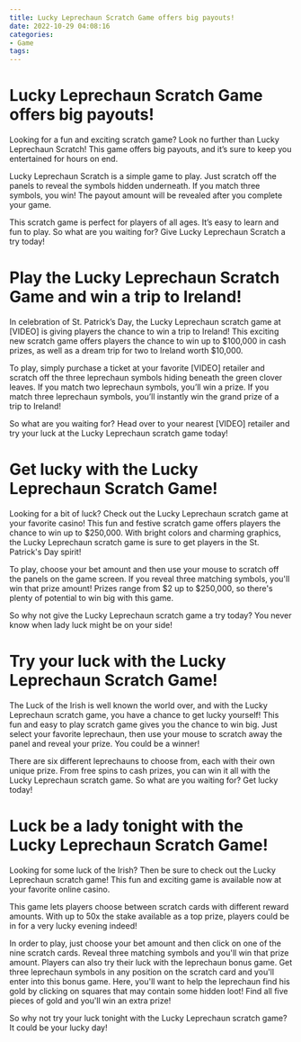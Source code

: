 ```yaml
---
title: Lucky Leprechaun Scratch Game offers big payouts!
date: 2022-10-29 04:08:16
categories:
- Game
tags:
---
```



#  Lucky Leprechaun Scratch Game offers big payouts!

Looking for a fun and exciting scratch game? Look no further than Lucky Leprechaun Scratch! This game offers big payouts, and it’s sure to keep you entertained for hours on end.

Lucky Leprechaun Scratch is a simple game to play. Just scratch off the panels to reveal the symbols hidden underneath. If you match three symbols, you win! The payout amount will be revealed after you complete your game.

This scratch game is perfect for players of all ages. It’s easy to learn and fun to play. So what are you waiting for? Give Lucky Leprechaun Scratch a try today!

#  Play the Lucky Leprechaun Scratch Game and win a trip to Ireland!

In celebration of St. Patrick’s Day, the Lucky Leprechaun scratch game at [VIDEO] is giving players the chance to win a trip to Ireland! This exciting new scratch game offers players the chance to win up to $100,000 in cash prizes, as well as a dream trip for two to Ireland worth $10,000.

To play, simply purchase a ticket at your favorite [VIDEO] retailer and scratch off the three leprechaun symbols hiding beneath the green clover leaves. If you match two leprechaun symbols, you’ll win a prize. If you match three leprechaun symbols, you’ll instantly win the grand prize of a trip to Ireland!

So what are you waiting for? Head over to your nearest [VIDEO] retailer and try your luck at the Lucky Leprechaun scratch game today!

#  Get lucky with the Lucky Leprechaun Scratch Game!

Looking for a bit of luck? Check out the Lucky Leprechaun scratch game at your favorite casino! This fun and festive scratch game offers players the chance to win up to $250,000. With bright colors and charming graphics, the Lucky Leprechaun scratch game is sure to get players in the St. Patrick's Day spirit!

To play, choose your bet amount and then use your mouse to scratch off the panels on the game screen. If you reveal three matching symbols, you'll win that prize amount! Prizes range from $2 up to $250,000, so there's plenty of potential to win big with this game.

So why not give the Lucky Leprechaun scratch game a try today? You never know when lady luck might be on your side!

#  Try your luck with the Lucky Leprechaun Scratch Game!

The Luck of the Irish is well known the world over, and with the Lucky Leprechaun scratch game, you have a chance to get lucky yourself! This fun and easy to play scratch game gives you the chance to win big. Just select your favorite leprechaun, then use your mouse to scratch away the panel and reveal your prize. You could be a winner!

There are six different leprechauns to choose from, each with their own unique prize. From free spins to cash prizes, you can win it all with the Lucky Leprechaun scratch game. So what are you waiting for? Get lucky today!

#  Luck be a lady tonight with the Lucky Leprechaun Scratch Game!

Looking for some luck of the Irish? Then be sure to check out the Lucky Leprechaun scratch game! This fun and exciting game is available now at your favorite online casino.

This game lets players choose between scratch cards with different reward amounts. With up to 50x the stake available as a top prize, players could be in for a very lucky evening indeed!

In order to play, just choose your bet amount and then click on one of the nine scratch cards. Reveal three matching symbols and you'll win that prize amount. Players can also try their luck with the leprechaun bonus game. Get three leprechaun symbols in any position on the scratch card and you'll enter into this bonus game. Here, you'll want to help the leprechaun find his gold by clicking on squares that may contain some hidden loot! Find all five pieces of gold and you'll win an extra prize!

So why not try your luck tonight with the Lucky Leprechaun scratch game? It could be your lucky day!